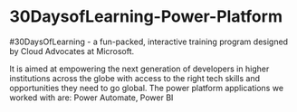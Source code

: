 # 30DaysofLearning-Power-Platform

#30DaysOfLearning - a fun-packed, interactive training program designed by Cloud Advocates at Microsoft.

It is aimed at empowering the next generation of developers in higher institutions across the globe with access to the right tech skills and opportunities they need to go global.
The power platform applications we worked with are: Power Automate, Power BI 

